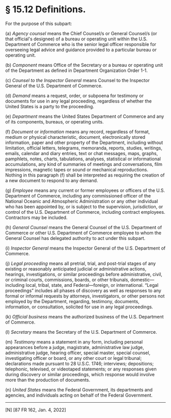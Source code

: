 # § 15.12   Definitions.

For the purpose of this subpart:


(a) *Agency counsel* means the Chief Counsel/s or General Counsel/s (or that official's designee) of a bureau or operating unit within the U.S. Department of Commerce who is the senior legal officer responsible for overseeing legal advice and guidance provided to a particular bureau or operating unit.


(b) *Component* means Office of the Secretary or a bureau or operating unit of the Department as defined in Department Organization Order 1-1.


(c) *Counsel to the Inspector General* means Counsel to the Inspector General of the U.S. Department of Commerce.


(d) *Demand* means a request, order, or subpoena for testimony or documents for use in any legal proceeding, regardless of whether the United States is a party to the proceeding.


(e) *Department* means the United States Department of Commerce and any of its components, bureaus, or operating units.


(f) *Document* or *information* means any record, regardless of format, medium or physical characteristic, document, electronically stored information, paper and other property of the Department, including without limitation, official letters, telegrams, memoranda, reports, studies, writings, emails, calendar and diary entries, text or chat messages, maps, graphs, pamphlets, notes, charts, tabulations, analyses, statistical or informational accumulations, any kind of summaries of meetings and conversations, film impressions, magnetic tapes or sound or mechanical reproductions. Nothing in this paragraph (f) shall be interpreted as requiring the creation of a new document to respond to any demand.


(g) *Employee* means any current or former employees or officers of the U.S. Department of Commerce, including any commissioned officer of the National Oceanic and Atmospheric Administration or any other individual who has been appointed by, or is subject to the supervision, jurisdiction, or control of the U.S. Department of Commerce, including contract employees. Contractors may be included.


(h) *General Counsel* means the General Counsel of the U.S. Department of Commerce or other U.S. Department of Commerce employee to whom the General Counsel has delegated authority to act under this subpart.


(i) *Inspector General* means the Inspector General of the U.S. Department of Commerce.


(j) *Legal proceeding* means all pretrial, trial, and post-trial stages of any existing or reasonably anticipated judicial or administrative actions, hearings, investigations, or similar proceedings before administrative, civil, or criminal courts, commissions, boards, or other tribunals, domestic—including local, tribal, state, and Federal—foreign, or international. “Legal proceedings” includes all phases of discovery as well as responses to any formal or informal requests by attorneys, investigators, or other persons not employed by the Department, regarding, testimony, documents, information, or consultation, solicited for use in any legal proceedings.


(k) *Official business* means the authorized business of the U.S. Department of Commerce.


(l) *Secretary* means the Secretary of the U.S. Department of Commerce.


(m) *Testimony* means a statement in any form, including personal appearances before a judge, magistrate, administrative law judge, administrative judge, hearing officer, special master, special counsel, investigating officer or board, or any other court or legal tribunal; declarations made pursuant to 28 U.S.C. 1746; interviews; depositions; telephonic, televised, or videotaped statements; or any responses given during discovery or similar proceedings, which response would involve more than the production of documents.


(n) *United States* means the Federal Government, its departments and agencies, and individuals acting on behalf of the Federal Government.



---

[N] [87 FR 162, Jan. 4, 2022]






